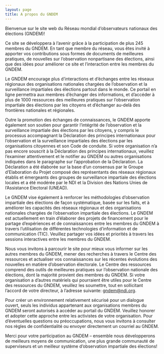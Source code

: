 ```yaml
---
layout: page
title: A propos du GNDEM
---
```


Bienvenue sur le site web du Réseau mondial d’observateurs nationaux des élections (GNDEM)!

Ce site se développera à l’avenir grâce à la participation de plus 245 membres du GNDEM. En tant que membre du réseau, vous êtes invité à apporter vos contributions sous formes de documents de meilleures pratiques, de nouvelles sur l’observation nonpartisane des élections, ainsi que des idées pour améliorer ce site et l’interaction entre les membres du GNDEM.

Le GNDEM encourage plus d’interactions et d’échanges entre les réseaux régionaux des organisations nationales chargées de l’observation et la surveillance impartiales des élections partout dans le monde. Ce portail en ligne permettra aux membres d’échanger des informations, et d’accéder à plus de 1000 ressources des meilleures pratiques sur l’observation impartiale des élections par les citoyens et d’échanger au-delà des frontières nationales et régionales.

Outre la promotion des échanges de connaissances, le GNDEM apporte également son soutien pour garantir l’intégrité de l’observation et la surveillance impartiale des élections par les citoyens, y compris le processus accompagnant la Déclaration des principes internationaux pour l’observation et la surveillance impartiales des élections par les organisations citoyennes et son Code de conduite. Si votre organisation n’a pas encore souscrit à la Déclaration des principes internationaux, veuillez l’examiner attentivement et le notifier au GNDEM ou autres organisations indiquées dans le paragraphe sur l’approbation de la Déclaration. La Déclaration a été élaborée sur la base d’un consensus par le Groupe d’Elaboration du Projet composé des représentants des réseaux régionaux établis et émergeants des groupes de surveillance impartiale des élections locales et a été modérée par le NDI et la Division des Nations Unies de l’Assistance Electoral (UNEAD).

Le GNDEM vise également à renforcer les méthodologies d’observation impartiale des élections de façon systématique, basée sur les faits, et à améliorer les capacités des réseaux régionaux et des organisations nationales chargées de l’observation impartiale des élections. Le GNDEM est actuellement en train d’élaborer des projets de financement pour le partage d’expériences et de connaissances entre les membres du GNDEM à travers l’utilisation de différentes technologies d’information et de communication (TIC). Veuillez partager vos idées et priorités à travers les sessions interactives entre les membres du GNDEM.

Nous vous invitons à parcourir le site pour mieux vous informer sur les autres membres du GNDEM, mener des recherches à travers le Centre des ressources et actualiser vos connaissances sur les récentes évolutions des nouvelles en matière d’observation électorale. Le Centre des ressources comprend des outils de meilleures pratiques sur l’observation nationale des élections, dont la majorité provient des membres du GNDEM. Si votre organisation a d’autres matériels qui pourraient être utiles pour le Centre des ressources du GNDEM, veuillez les soumettre, tout en sollicitant l’accord de votre directeur, à l’adresse suivante: gndem@ndi.org.

Pour créer un environnement relativement sécurisé pour un dialogue ouvert, seuls les individus appartenant aux organisations membres du GNDEM seront autorisés à accéder au portail du GNDEM. Veuillez honorer et adopter cette approche entre les activistes de votre organisation. Pour d’éventuelles questions ou préoccupations, nous vous invitons à consulter nos règles de confidentialité ou envoyer directement un courriel au GNDEM.

Merci pour votre participation au GNDEM – ensemble nous développerons de meilleurs moyens de communication, une plus grande communauté de superviseurs et un meilleur système d’observation impartiale des élections!

